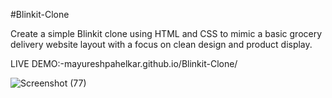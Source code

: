 #Blinkit-Clone

Create a simple Blinkit clone using HTML and CSS to mimic a basic grocery delivery website layout with a focus on clean design and product display.

LIVE DEMO:-mayureshpahelkar.github.io/Blinkit-Clone/

![Screenshot (77)](https://github.com/user-attachments/assets/0f2fa45e-5bed-4055-bef5-cc99af43c7f9)
